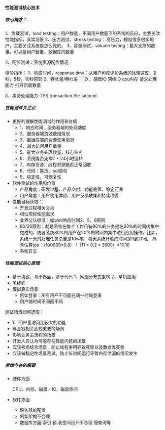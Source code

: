 #### 性能测试核心技术
##### 核心概念：
1、负载测试，load testing：用户数量，不同用户数量下的系统的反应，主要关注性能指标，真实场景
2、压力测试，stress testing： 高压力，模拟很多很多用户，主要关注系统是怎么死的，
3、容量测试，volumn testing：最大支撑的数量，可以是用户数量、数据库的数量

4、配置测试：系统资源配置情况

评价指标：
1、响应时间，response time：从用户角度评价系统的处理速度，2秒，5秒，10秒原则
2、吞吐量/吞吐率：
IO：
硬盘IO
网络IO
cpu内存
请求处理能力
打开页面数量

3、事务处理能力-TPS transaction Per second


##### 性能测试关注点
+ 更好的理解性能测试的作用和价值
	+ 1、响应时间，服务器端的处理速度
	+ 2、服务器端资源使用情况
	+ 3、数据库端的资源使用情况
	+ 4、最大访问用户数量
	+ 5、最大业务处理数量，核心业务
	+ 6、系统能否支撑7 * 24小时运转
	+ 7、内存资源，线程资源能否正常回收
	+ 8、代码：算法、sql语句
	+ 9、稳定性，可恢复性
+ 软件测试的作用和价值
	+ 产品角度：研发过程、产品交付、功能完善、稳定可靠
	+ 用户角度：用户使用体验、用户反馈收集和持续改善
+ 性能目标获取：
  + 开发过程相关文档
  + 相似项目性能需求
  + 业界公认标准：如web响应时间2、5、8原则
  + 80/20原则：就是系统在每个工作日有80%的业务是在20%的时间内集中完成的，或者系统80%的用户在20%的时间内集中进行应用操作，比如，系统一天的处理任务总量是10w笔，每天系统开启的时间是9到20点，简单估算tps：（100000*0.8） /（11 * 0.2 * 3600）=10.10
  + 系统日志

##### 性能测试核心原理
+ 基于协议，基于界面，基于代码
	1、网络分布式架构
	2、单机应用  
+ 多线程
+ 模拟真实场景
  + 例如登录：所有用户不可能在同一时间登录
  + 用户随时间不同而不同

测试场景如何选取：

+ 1、用户量访问比较大的功能
+ 与金钱相关比较重要的场景
+ 影响业务主流程的场景
+ 开发人员认为可能存在性能问题的场景
+ 应该考虑综合场景，防止线程争用导致死锁以及数据库死锁
+ 应该做稳定性场景测试，防止长时间运行导致内存泄漏的情况发生



##### 后端存在的瓶颈

+ 硬件方面

  CPU、内存、磁盘／IO、磁盘空间

+ 软件方面

  + 服务器的配置
  + 例如架构不合理
  + 数据库方面:索引  锁  表空间设计不合理  慢查询等